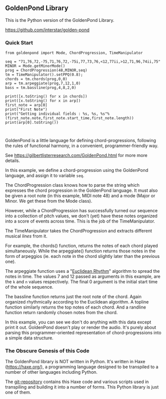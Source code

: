## GoldenPond Library

This is the Python version of the GoldenPond Library.

https://github.com/interstar/golden-pond


### Quick Start
<!--
    pip install goldenpond

Then make a local test file. For example
-->

```
from goldenpond import Mode, ChordProgression, TimeManipulator

seq = "71,76,72,-75,71,76,72,-75i,77,73,76,<12,77ii,>12,71,96,74ii,75"
MINOR = Mode.getMinorMode()
prog = ChordProgression(48,MINOR,seq)
tm = TimeManipulator().setPPQ(0.8);
chords = tm.chords(prog,0,0)
arp = tm.arpeggiate(prog,7,12,1,0)
bass = tm.bassline(prog,4,8,2,0)

print([x.toString() for x in chords])
print([x.toString() for x in arp])
first_note = arp[0]
print("First Note")
print("Getting individual fields : %s, %s, %s"%(first_note.note,first_note.start_time,first_note.length))
print(arp[0].toString())



```

GoldenPond is a little language for defining chord-progressions, following the rules of functional harmony, in a convenient, programmer-friendly way.

See https://gilbertlisterresearch.com/GoldenPond.html for more more details.

In this example, we define a chord-progression using the GoldenPond language, and assign it to variable `seq`.

The ChordProgression class knows how to parse the string which expresses the chord progression in the GoldenPond language. It must also be given a root note (in this example, MIDI note 48) and a mode (Major or Minor. We get these from the Mode class).

However, while a ChordProgression has successfully turned our sequence into a collection of pitch values, we don't (yet) have these notes organized into a score of events across time. This is the job of the TimeManipulator.

The TimeManipulator takes the ChordProgression and extracts different musical *lines* from it.

For example, the chords() function, returns the notes of each chord played simultaneously. While the arpeggiate() function returns those notes in the form of arpeggios (ie. each note in the chord slightly later than the previous one).

The arpeggiate function uses a "[Euclidean Rhythm](https://en.wikipedia.org/wiki/Euclidean_rhythm)" algorithm to spread the notes in time. The values 7 and 12 passed as arguments in this example, are the `k` and `n` values respectively. The final 0 argument is the initial start time of the whole sequence.

The bassline function returns just the root note of the chord. Again organized rhythmically according to the Euclidean algorithm. A topline function similarly returns the top notes of each chord. And a randline function return randomly chosen notes from the chord.

In this example, you can see we don't do anything with this data except print it out. GoldenPond doesn't play or render the audio. It's purely about parsing this programmer-oriented representation of chord-progressions into a simple data structure.




 
### The Obscure Genesis of this Code

The GoldenPond library is NOT written in Python. It's written in Haxe (https://haxe.org/), a programming language designed to be transpiled to a number of other languages including Python.

The [git-repository](https://github.com/interstar/golden-pond) contains this Haxe code and various scripts used in transpiling and building it into a number of forms. This Python library is just one of them. 
